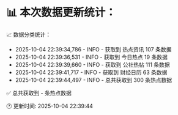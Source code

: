 📊 本次数据更新统计：
==========================

📈 数据分类统计：
- 2025-10-04 22:39:34,786 - INFO - 获取到 热点资讯 107 条数据
- 2025-10-04 22:39:36,531 - INFO - 获取到 今日热点 19 条数据
- 2025-10-04 22:39:39,660 - INFO - 获取到 公社热帖 111 条数据
- 2025-10-04 22:39:41,717 - INFO - 获取到 财经日历 63 条数据
- 2025-10-04 22:39:44,497 - INFO - 总共获取到 300 条热点数据

✅ 总共获取到 - 条热点数据

🕐 更新时间: 2025-10-04 22:39:44
